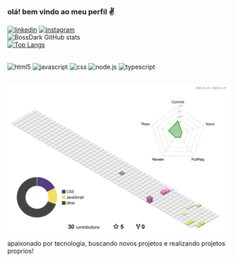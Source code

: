 ### olá! bem vindo ao meu perfil ✌️

[![linkedin](https://img.shields.io/badge/LinkedIn-0077B5?style=for-the-badge&logo=linkedin&logoColor=white)](https://www.linkedin.com/in/rian-calile-874733248)
[![instagram](https://img.shields.io/badge/Instagram-E4405F?style=for-the-badge&logo=instagram&logoColor=white)](https://https://www.instagram.com/rian_calile/)</br>
![BossDark GitHub stats](https://github-readme-stats.vercel.app/api?username=BossDark&show_icons=true&theme=tokyonight)</br>
[![Top Langs](https://github-readme-stats.vercel.app/api/top-langs/?username=BossDark&layout=compact)](https://github.com/anuraghazra/github-readme-stats)
<div style="display: inline_block"></br>
 <img align="center" alt="html5" src="https://img.shields.io/badge/HTML-239120?style=for-the-badge&logo=html5&logoColor=white"/>
 <img align="center" alt="javascript" src="https://img.shields.io/badge/JavaScript-F7DF1E?style=for-the-badge&logo=javascript&logoColor=black"/>
 <img align="center" alt="css" src="https://img.shields.io/badge/CSS-239120?&style=for-the-badge&logo=css3&logoColor=white"/>
 <img align="center" alt="node.js" src="https://img.shields.io/badge/Node.js-43853D?style=for-the-badge&logo=node.js&logoColor=white"/>
 <img align="center" alt="typescript" src="https://img.shields.io/badge/TypeScript-007ACC?style=for-the-badge&logo=typescript&logoColor=white"/>
</div></br>

![](./profile-3d-contrib/profile-south-season-animate.svg)

apaixonado por tecnologia, buscando novos projetos e realizando projetos proprios!
